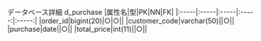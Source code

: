 データベース詳細
d_purchase
|属性名|型|PK|NN|FK|
|:-----|:-----|:-----|:-----:|:-----:|
|order_id|bigint(20)|○|○||
|customer_code|varchar(50)||○||
|purchase|date||○||
|total_price|int(11)||○||







